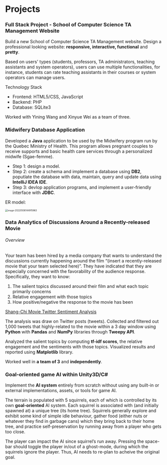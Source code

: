 # Projects

### Full Stack Project - School of Computer Science TA Management Website

Build a new  School of Computer Science TA  Management website. 
Design a professional looking website: **responsive, interactive, functional** and **pretty**.  

Based on users' types (students, professors, TA administrators, teaching assistants and system operators), users can use multiple functionalities, for instance, students can rate teaching assistants in their courses or system operators can manage users. 

Technology Stack

- Frontend: HTML5/CSS, JavaScript
- Backend: PHP
- Database: SQLite3

Worked with Yining Wang and Xinyue Wei as a team of three. 



### Midwifery Database Application

Developed a **Java** application to be used by the Midwifery program run by the Quebec Ministry of Health. This program allows pregnant couples to receive supports and basic health care services through a personalized midwife (Sgae-femme). 

- Step 1: design a model.
- Step 2: create a schema and implement a database using **DB2**, poputlate the database with data, maintain, query and update data using **IntelliJ IDEA IDE**. 
- Step 3: devlop application programs, and implement a user-friendly interface with **JDBC**. 



ER model:

<img src="/Users/admin/Library/Application Support/typora-user-images/image-20220506144915963.png" alt="image-20220506144915963" style="zoom:50%;" />



### Data Analytics of Discussions Around a Recently-released Movie

###### Overview

Your team has been hired by a media company that wants to understand the discussions currently happening around the film “(insert a recently-released movie that your team selected here)”. They have indicated that they are especially concerned with the favorability of the audience response. Specifically, they want to know:

1. The salient topics discussed around their film and what each topic primarily concerns
2. Relative engagement with those topics
3. How positive/negative the response to the movie has been



[Shang-Chi Movie Twitter Sentiment Analysis](https://github.com/zhenglinxiao/comp598_finalproject)

The analysis was draw on Twitter posts (tweets). Collected and filtered out 1,000 tweets that highly-related to the movie within a 3 day window using **Python** with **Pandas** and **NumPy** libraries through **Tweepy API**.

Analyzed the salient topics by computing **tf-idf scores**, the relative engagement and the sentiments with those topics. Visualized results and reported using **Matplotlib** library. 

Worked well in **a team of 3** and **independently**. 



### Goal-oriented game AI within Unity3D/C#

Implement the **AI system** entirely from scratch without using any built-in or external implementations, assets, or tools for game AI. 

The terrain is populated with 5 squirrels, each of which is controlled by its own **goal-oriented** AI system. Each squirrel is associated with (and initially spawned at) a unique tree (its home tree). Squirrels generally explore and exhibit some kind of simple idle behaviour, gather food (either nuts or whatever they find in garbage cans) which they bring back to their home tree, and practice self-preservation by running away from a player who gets too close. 

The player can impact the AI since squirrel’s run away. Pressing the space-bar should toggle the player in/out of a ghost-mode, during which the squirrels ignore the player. Thus, AI needs to re-plan to acheive the original goal. 

